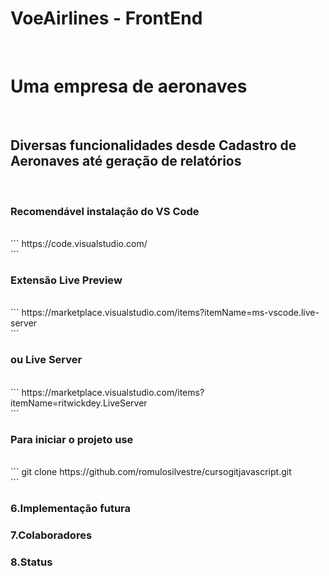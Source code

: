 <h1>VoeAirlines - FrontEnd</h1><br>
<h1>Uma empresa de aeronaves</h1><br>
<h2>Diversas funcionalidades desde Cadastro de Aeronaves até geração de relatórios</h2><br>
<h3>Recomendável instalação do VS Code</h3><br>
```
https://code.visualstudio.com/<br>
```
<h3>Extensão Live Preview</h3><br>
```
https://marketplace.visualstudio.com/items?itemName=ms-vscode.live-server<br>
```
<h3>ou Live Server</h3><br>
```
https://marketplace.visualstudio.com/items?itemName=ritwickdey.LiveServer<br>
```
<h3>Para iniciar o projeto use</h3><br>
```
git clone https://github.com/romulosilvestre/cursogitjavascript.git<br>
```
<h3>6.Implementação futura</h3>
<h3>7.Colaboradores</h3>
<h3>8.Status</h3>
